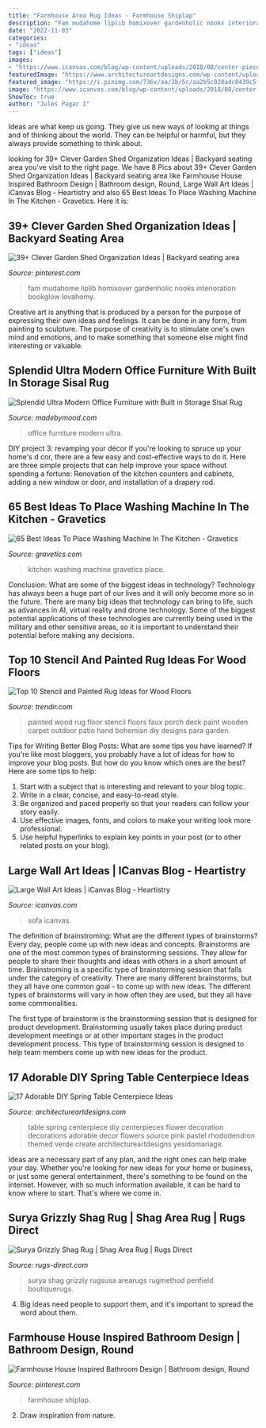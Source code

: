 ```yaml
---
title: "Farmhouse Area Rug Ideas - Farmhouse Shiplap"
description: "Fam mudahome liplib homixover gardenholic nooks interioration bookglow lovahomy"
date: "2022-11-03"
categories:
- "ideas"
tags: ["ideas"]
images:
- "https://www.icanvas.com/blog/wp-content/uploads/2018/08/center-piece-sofa.jpg"
featuredImage: "https://www.architectureartdesigns.com/wp-content/uploads/2015/03/1610.jpg"
featured_image: "https://i.pinimg.com/736x/aa/2b/5c/aa2b5c920adc0439c5f2db2e35edb2c9.jpg"
image: "https://www.icanvas.com/blog/wp-content/uploads/2018/08/center-piece-sofa.jpg"
ShowToc: true
author: "Jules Pagac I"
---
```



Ideas are what keep us going. They give us new ways of looking at things and of thinking about the world. They can be helpful or harmful, but they always provide something to think about.

	

		
looking for 39+ Clever Garden Shed Organization Ideas | Backyard seating area you've visit to the right page. We have 8 Pics about 39+ Clever Garden Shed Organization Ideas | Backyard seating area like Farmhouse House Inspired Bathroom Design | Bathroom design, Round, Large Wall Art Ideas | iCanvas Blog - Heartistry and also 65 Best Ideas To Place Washing Machine In The Kitchen - Gravetics. Here it is:
		
    
## 39+ Clever Garden Shed Organization Ideas | Backyard Seating Area

<img loading=lazy src="https://i.pinimg.com/736x/aa/2b/5c/aa2b5c920adc0439c5f2db2e35edb2c9.jpg" onerror="this.onerror=null;this.src='https://tse3.mm.bing.net/th?id=OIP.qMsRzByivobFMcyzk-XFWAHaJ4&amp;pid=15.1';" alt="39+ Clever Garden Shed Organization Ideas | Backyard seating area">

_Source: pinterest.com_

>fam mudahome liplib homixover gardenholic nooks interioration bookglow lovahomy. 

	

Creative art is anything that is produced by a person for the purpose of expressing their own ideas and feelings. It can be done in any form, from painting to sculpture. The purpose of creativity is to stimulate one's own mind and emotions, and to make something that someone else might find interesting or valuable.

    
## Splendid Ultra Modern Office Furniture With Built In Storage Sisal Rug

<img loading=lazy src="https://madebymood.com/wp-content/uploads/2017/09/boston-ultra-modern-office-furniture-with-black-standard-bookcases3-home-transitional-and-molding-trim-curtains.jpg" onerror="this.onerror=null;this.src='https://tse2.mm.bing.net/th?id=OIP.uEdH9-Tied0UhJ0MJm5O2QHaLH&amp;pid=15.1';" alt="Splendid Ultra Modern Office Furniture with Built in Storage Sisal Rug">

_Source: madebymood.com_

>office furniture modern ultra. 

	

DIY project 3: revamping your décor
If you're looking to spruce up your home's d cor, there are a few easy and cost-effective ways to do it. Here are three simple projects that can help improve your space without spending a fortune: Renovation of the kitchen counters and cabinets, adding a new window or door, and installation of a drapery rod.

    
## 65 Best Ideas To Place Washing Machine In The Kitchen - Gravetics

<img loading=lazy src="https://www.gravetics.com/wp-content/uploads/2018/05/Washing-machine-in-kitchen-40.jpg" onerror="this.onerror=null;this.src='https://tse4.mm.bing.net/th?id=OIP.Nzl_EhG90vMPNknbc23o0gHaLH&amp;pid=15.1';" alt="65 Best Ideas To Place Washing Machine In The Kitchen - Gravetics">

_Source: gravetics.com_

>kitchen washing machine gravetics place. 

	

Conclusion: What are some of the biggest ideas in technology?
Technology has always been a huge part of our lives and it will only become more so in the future. There are many big ideas that technology can bring to life, such as advances in AI, virtual reality and drone technology. Some of the biggest potential applications of these technologies are currently being used in the military and other sensitive areas, so it is important to understand their potential before making any decisions.

    
## Top 10 Stencil And Painted Rug Ideas For Wood Floors

<img loading=lazy src="http://cdn.trendir.com/wp-content/uploads/old/trends/assets_c/2015/08/painted-wood-porch-faux-rug-thumb-autox840-55609.jpg" onerror="this.onerror=null;this.src='https://tse4.mm.bing.net/th?id=OIP.jihh_wMLLBWeM57bInDoYgHaJ4&amp;pid=15.1';" alt="Top 10 Stencil and Painted Rug Ideas for Wood Floors">

_Source: trendir.com_

>painted wood rug floor stencil floors faux porch deck paint wooden carpet outdoor patio hand bohemian diy designs para garden. 

	

Tips for Writing Better Blog Posts: What are some tips you have learned?
If you're like most bloggers, you probably have a lot of ideas for how to improve your blog posts. But how do you know which ones are the best? Here are some tips to help:
1. Start with a subject that is interesting and relevant to your blog topic.
2. Write in a clear, concise, and easy-to-read style.
3. Be organized and paced properly so that your readers can follow your story easily.
4. Use effective images, fonts, and colors to make your writing look more professional.
5. Use helpful hyperlinks to explain key points in your post (or to other related posts on your blog).

    
## Large Wall Art Ideas | ICanvas Blog - Heartistry

<img loading=lazy src="https://www.icanvas.com/blog/wp-content/uploads/2018/08/center-piece-sofa.jpg" onerror="this.onerror=null;this.src='https://tse2.mm.bing.net/th?id=OIP.QcU9kst5w1rKoN5H__ffkQHaHa&amp;pid=15.1';" alt="Large Wall Art Ideas | iCanvas Blog - Heartistry">

_Source: icanvas.com_

>sofa icanvas. 

	

The definition of brainstroming: What are the different types of brainstorms?
Every day, people come up with new ideas and concepts. Brainstorms are one of the most common types of brainstorming sessions. They allow for people to share their thoughts and ideas with others in a short amount of time. Brainstroming is a specific type of brainstorming session that falls under the category of creativity. 
There are many different brainstorms, but they all have one common goal - to come up with new ideas. The different types of brainstorms will vary in how often they are used, but they all have some commonalities. 

The first type of brainstorm is the brainstorming session that is designed for product development. Brainstorming usually takes place during product development meetings or at other important stages in the product development process. This type of brainstorming session is designed to help team members come up with new ideas for the product.

    
## 17 Adorable DIY Spring Table Centerpiece Ideas

<img loading=lazy src="https://www.architectureartdesigns.com/wp-content/uploads/2015/03/1610.jpg" onerror="this.onerror=null;this.src='https://tse4.mm.bing.net/th?id=OIP.i_buvC58QaJ74xMBk5RtKQHaJ3&amp;pid=15.1';" alt="17 Adorable DIY Spring Table Centerpiece Ideas">

_Source: architectureartdesigns.com_

>table spring centerpiece diy centerpieces flower decoration decorations adorable decor flowers source pink pastel rhododendron themed verde create architectureartdesigns yesidomariage. 

	

Ideas are a necessary part of any plan, and the right ones can help make your day. Whether you're looking for new ideas for your home or business, or just some general entertainment, there's something to be found on the internet. However, with so much information available, it can be hard to know where to start. That's where we come in.

    
## Surya Grizzly Shag Rug | Shag Area Rug | Rugs Direct

<img loading=lazy src="https://image1.rugs-direct.com/cdn-cgi/image/width=600,height=600,fit=pad/rug_gallery/00114/13625/102032/160856/ws_grizzly6-58.jpg" onerror="this.onerror=null;this.src='https://tse1.mm.bing.net/th?id=OIP.u-ei73DfIeuAnXEvtF1LXgHaLH&amp;pid=15.1';" alt="Surya Grizzly Shag Rug | Shag Area Rug | Rugs Direct">

_Source: rugs-direct.com_

>surya shag grizzly rugsusa arearugs rugmethod penfield boutiquerugs. 

	

4. Big ideas need people to support them, and it's important to spread the word about them.

    
## Farmhouse House Inspired Bathroom Design | Bathroom Design, Round

<img loading=lazy src="https://i.pinimg.com/originals/02/93/50/029350b857232647d24524c3a1af9389.jpg" onerror="this.onerror=null;this.src='https://tse3.mm.bing.net/th?id=OIP.LEkoscylg5KvMVbUb6sVgQHaLH&amp;pid=15.1';" alt="Farmhouse House Inspired Bathroom Design | Bathroom design, Round">

_Source: pinterest.com_

>farmhouse shiplap. 

	

2. Draw inspiration from nature.

